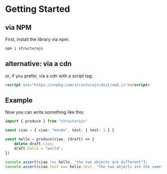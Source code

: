 # Getting Started

## via NPM

First, install the library via npm:

```bash
npm i structurajs
```

## alternative: via a cdn

or, if you prefer, via a cdn with a script tag:

```html
<script src="https://unpkg.com/structurajs/dist/umd.js"></script>
```

## Example

Now you can write something like this:

```typescript
import { produce } from "structurajs"

const ciao = { ciao: "mondo", test: { test: 1 } }

const hello = produce(ciao, (draft) => {
    delete draft.ciao;
    draft.hello = "world";
})

console.assert(ciao !== hello, "the two objects are different");
console.assert(ciao.test === hello.test, "the two objects are the same");
```
